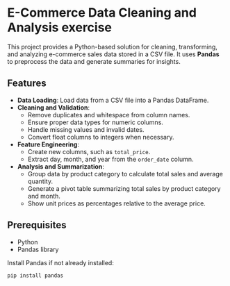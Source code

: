 # E-Commerce Data Cleaning and Analysis exercise

This project provides a Python-based solution for cleaning, transforming, and analyzing e-commerce sales data stored in a CSV file. It uses **Pandas** to preprocess the data and generate summaries for insights.

## Features

- **Data Loading**: Load data from a CSV file into a Pandas DataFrame.
- **Cleaning and Validation**:
  - Remove duplicates and whitespace from column names.
  - Ensure proper data types for numeric columns.
  - Handle missing values and invalid dates.
  - Convert float columns to integers when necessary.
- **Feature Engineering**:
  - Create new columns, such as `total_price`.
  - Extract day, month, and year from the `order_date` column.
- **Analysis and Summarization**:
  - Group data by product category to calculate total sales and average quantity.
  - Generate a pivot table summarizing total sales by product category and month.
  - Show unit prices as percentages relative to the average price.

## Prerequisites

- Python
- Pandas library

Install Pandas if not already installed:
```bash
pip install pandas
